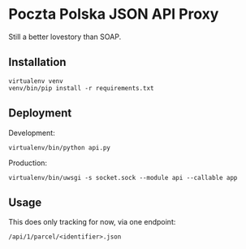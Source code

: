 Poczta Polska JSON API Proxy
============================

Still a better lovestory than SOAP.

Installation
------------

    virtualenv venv
    venv/bin/pip install -r requirements.txt

Deployment
----------

Development:

    virtualenv/bin/python api.py

Production:

    virtualenv/bin/uwsgi -s socket.sock --module api --callable app

Usage
-----

This does only tracking for now, via one endpoint:

    /api/1/parcel/<identifier>.json


